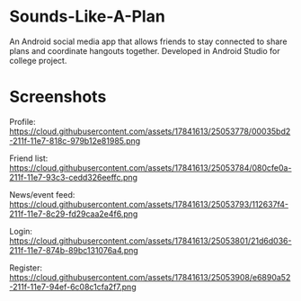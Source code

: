 # Sounds-Like-A-Plan
An Android social media app that allows friends to stay connected to share plans and coordinate hangouts together. Developed in Android Studio for college project. 

# Screenshots
Profile:
https://cloud.githubusercontent.com/assets/17841613/25053778/00035bd2-211f-11e7-818c-979b12e81985.png

Friend list:
https://cloud.githubusercontent.com/assets/17841613/25053784/080cfe0a-211f-11e7-93c3-cedd326eeffc.png

News/event feed:
https://cloud.githubusercontent.com/assets/17841613/25053793/112637f4-211f-11e7-8c29-fd29caa2e4f6.png

Login:
https://cloud.githubusercontent.com/assets/17841613/25053801/21d6d036-211f-11e7-874b-89bc131076a4.png

Register:
https://cloud.githubusercontent.com/assets/17841613/25053908/e6890a52-211f-11e7-94ef-6c08c1cfa2f7.png
